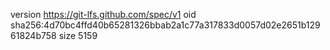version https://git-lfs.github.com/spec/v1
oid sha256:4d70bc4ffd40b65281326bbab2a1c77a317833d0057d02e2651b12961824b758
size 5159
